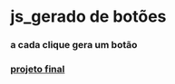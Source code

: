 # js_gerado de botões
### a cada clique gera um botão
### [projeto final](https://hugoresende27.github.io/js_GeradorBotoes/)
 
